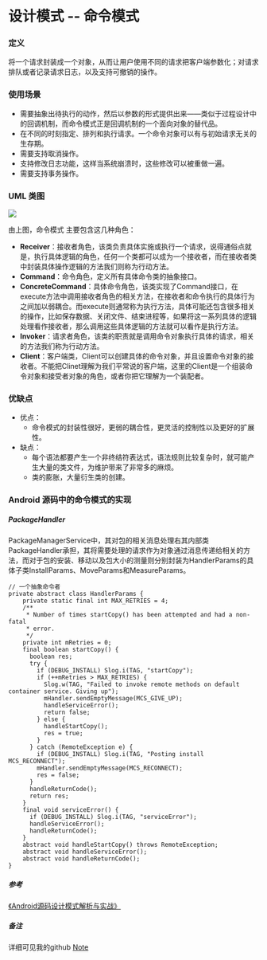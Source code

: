 # 设计模式 -- 命令模式

### 定义

将一个请求封装成一个对象，从而让用户使用不同的请求把客户端参数化；对请求排队或者记录请求日志，以及支持可撤销的操作。

### 使用场景

- 需要抽象出待执行的动作，然后以参数的形式提供出来——类似于过程设计中的回调机制，而命令模式正是回调机制的一个面向对象的替代品。
- 在不同的时刻指定、排列和执行请求。一个命令对象可以有与初始请求无关的生存期。
- 需要支持取消操作。
- 支持修改日志功能，这样当系统崩溃时，这些修改可以被重做一遍。
- 需要支持事务操作。

### UML 类图

![](https://github.com/mrlsm/Note/blob/master/designPatterns/images/command_uml.jpg)

由上图，命令模式 主要包含这几种角色：
- **Receiver**：接收者角色，该类负责具体实施或执行一个请求，说得通俗点就是，执行具体逻辑的角色，任何一个类都可以成为一个接收者，而在接收者类中封装具体操作逻辑的方法我们则称为行动方法。
- **Command**：命令角色，定义所有具体命令类的抽象接口。
- **ConcreteCommand**：具体命令角色，该类实现了Command接口，在execute方法中调用接收者角色的相关方法，在接收者和命令执行的具体行为之间加以弱耦合。而execute则通常称为执行方法，具体可能还包含很多相关的操作，比如保存数据、关闭文件、结束进程等，如果将这一系列具体的逻辑处理看作接收者，那么调用这些具体逻辑的方法就可以看作是执行方法。
- **Invoker**：请求者角色，该类的职责就是调用命令对象执行具体的请求，相关的方法我们称为行动方法。
- **Client**：客户端类，Client可以创建具体的命令对象，并且设置命令对象的接收者。不能把Clinet理解为我们平常说的客户端，这里的Client是一个组装命令对象和接受者对象的角色，或者你把它理解为一个装配者。

### 优缺点
- 优点：
    - 命令模式的封装性很好，更弱的耦合性，更灵活的控制性以及更好的扩展性。
- 缺点：
    - 每个语法都要产生一个非终结符表达式，语法规则比较复杂时，就可能产生大量的类文件，为维护带来了非常多的麻烦。
	- 类的膨胀，大量衍生类的创建。

### Android 源码中的命令模式的实现

##### PackageHandler

PackageManagerService中，其对包的相关消息处理右其内部类PackageHandler承担，其将需要处理的请求作为对象通过消息传递给相关的方法，而对于包的安装、移动以及包大小的测量则分别封装为HandlerParams的具体子类InstallParams、MoveParams和MeasureParams。

```
// 一个抽象命令者
private abstract class HandlerParams {
    private static final int MAX_RETRIES = 4;
    /**
     * Number of times startCopy() has been attempted and had a non-fatal
     * error.
     */
    private int mRetries = 0;
    final boolean startCopy() {
      boolean res;
      try {
        if (DEBUG_INSTALL) Slog.i(TAG, "startCopy");
        if (++mRetries > MAX_RETRIES) {
          Slog.w(TAG, "Failed to invoke remote methods on default container service. Giving up");
          mHandler.sendEmptyMessage(MCS_GIVE_UP);
          handleServiceError();
          return false;
        } else {
          handleStartCopy();
          res = true;
        }
      } catch (RemoteException e) {
        if (DEBUG_INSTALL) Slog.i(TAG, "Posting install MCS_RECONNECT");
        mHandler.sendEmptyMessage(MCS_RECONNECT);
        res = false;
      }
      handleReturnCode();
      return res;
    }
    final void serviceError() {
      if (DEBUG_INSTALL) Slog.i(TAG, "serviceError");
      handleServiceError();
      handleReturnCode();
    }
    abstract void handleStartCopy() throws RemoteException;
    abstract void handleServiceError();
    abstract void handleReturnCode();
}

```

##### 参考
[《Android源码设计模式解析与实战》](https://book.douban.com/subject/26644935/)

##### 备注
详细可见我的github [Note](https://github.com/mrlsm/Note)